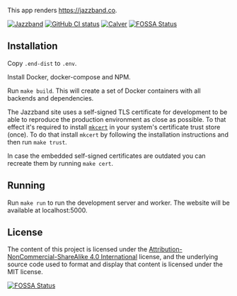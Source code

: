 This app renders https://jazzband.co.

[![Jazzband](https://jazzband.co/static/img/badge.svg)](https://jazzband.co/)
[![GitHub CI status](https://github.com/jazzband/website/workflows/Deploy/badge.svg)](https://github.com/jazzband/website)
[![Calver](https://img.shields.io/badge/calver-YY.MM.PATCH-22bfda.svg)](https://calver.org/)
[![FOSSA Status](https://app.fossa.com/api/projects/git%2Bgithub.com%2Fjazzband%2Fwebsite.svg?type=shield)](https://app.fossa.com/projects/git%2Bgithub.com%2Fjazzband%2Fwebsite?ref=badge_shield)

## Installation

Copy `.end-dist` to `.env`.

Install Docker, docker-compose and NPM.

Run `make build`. This will create a set of Docker containers with all backends
and dependencies.

The Jazzband site uses a self-signed TLS certificate for development to be able
to reproduce the production environment as close as possible. To that effect
it's required to install [`mkcert`](https://github.com/FiloSottile/mkcert)
in your system's certificate trust store (once). To do that install `mkcert`
by following the installation instructions and then run `make trust`.

In case the embedded self-signed certificates are outdated you can recreate
them by running `make cert`.

## Running

Run `make run` to run the development server and worker. The website will be available
at localhost:5000.

## License

The content of this project is licensed under the
[Attribution-NonCommercial-ShareAlike 4.0 International] license, and
the underlying source code used to format and display that content is licensed
under the MIT license.

[add-to-org]: https://github.com/benbalter/add-to-org
[Attribution-NonCommercial-ShareAlike 4.0 International]: https://creativecommons.org/licenses/by-nc-sa/4.0/


[![FOSSA Status](https://app.fossa.com/api/projects/git%2Bgithub.com%2Fjazzband%2Fwebsite.svg?type=large)](https://app.fossa.com/projects/git%2Bgithub.com%2Fjazzband%2Fwebsite?ref=badge_large)